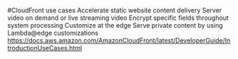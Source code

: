 #CloudFront use cases
Accelerate static website content delivery
Server video on demand or live streaming video
Encrypt specific fields throughout system processing 
Customize at the edge 
Serve private content by using Lambda@edge customizations 
https://docs.aws.amazon.com/AmazonCloudFront/latest/DeveloperGuide/IntroductionUseCases.html


